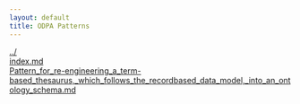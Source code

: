 ```yaml
---
layout: default
title: ODPA Patterns
---
```

  
[../](../)  
[index.md](./index.md)  
[Pattern_for_re-engineering_a_term-based_thesaurus,_which_follows_the_recordbased_data_model,_into_an_ontology_schema.md](./Pattern_for_re-engineering_a_term-based_thesaurus,_which_follows_the_recordbased_data_model,_into_an_ontology_schema.md)  
